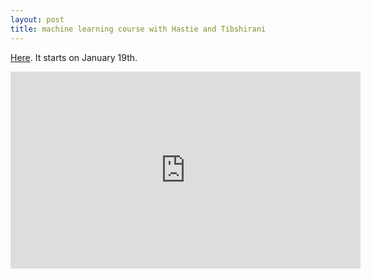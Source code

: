```yaml
---
layout: post
title: machine learning course with Hastie and Tibshirani
---
```


[Here](https://class.stanford.edu/courses/HumanitiesandScience/StatLearning/Winter2015/about). It starts on January 19th.

<iframe width="560" height="315" src="https://www.youtube.com/embed/St2-97n7atk" frameborder="0" allowfullscreen></iframe>